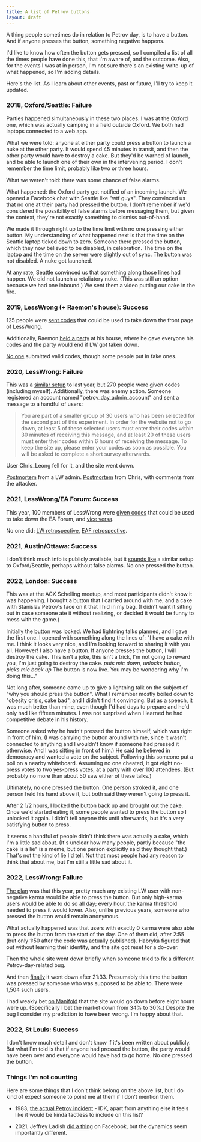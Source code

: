 ```yaml
---
title: A list of Petrov buttons
layout: draft
---
```

A thing people sometimes do in relation to Petrov day, is to have a button. And if anyone presses the button, something negative happens.

I'd like to know how often the button gets pressed, so I compiled a list of all the times people have done this, that I'm aware of, and the outcome. Also, for the events I was at in person, I'm not sure there's an existing write-up of what happened, so I'm adding details.

Here's the list. As I learn about other events, past or future, I'll try to keep it updated.

### 2018, Oxford/Seattle: Failure

Parties happened simultaneously in these two places. I was at the Oxford one, which was actually camping in a field outside Oxford. We both had laptops connected to a web app.

What we were told: anyone at either party could press a button to launch a nuke at the other party. It would spend 45 minutes in transit, and then the other party would have to destroy a cake. But they'd be warned of launch, and be able to launch one of their own in the intervening period. I don't remember the time limit, probably like two or three hours.

What we weren't told: there was some chance of false alarms.

What happened: the Oxford party got notified of an incoming launch. We opened a Facebook chat with Seattle like "wtf guys". They convinced us that no one at their party had pressed the button. I don't remember if we'd considered the possibility of false alarms before messaging them, but given the context, they're not exactly something to dismiss out-of-hand.

We made it through right up to the time limit with no one pressing either button. My understanding of what happened next is that the time on the Seattle laptop ticked down to zero. Someone there pressed the button, which they now believed to be disabled, in celebration. The time on the laptop and the time on the server were slightly out of sync. The button was not disabled. A nuke got launched.

At any rate, Seattle convinced us that something along those lines had happen. We did not launch a retaliatory nuke. (This was still an option because we had one inbound.) We sent them a video putting our cake in the fire.

### 2019, LessWrong (+ Raemon's house): Success

125 people were [sent codes](https://lesswrong.com/posts/vvzfFcbmKgEsDBRHh/honoring-petrov-day-on-lesswrong-in-2019) that could be used to take down the front page of LessWrong.

Additionally, Raemon [held a party](https://lesswrong.com/posts/krgNxiooRfnP9L4ZD/follow-up-to-petrov-day-2019?commentId=zPvS7fDk2Jg5CSvQ6) at his house, where he gave everyone his codes and the party would end if LW got taken down.

[No one](https://lesswrong.com/posts/krgNxiooRfnP9L4ZD/follow-up-to-petrov-day-2019) submitted valid codes, though some people put in fake ones.

### 2020, LessWrong: Failure

This was a [similar setup](https://lesswrong.com/posts/XfHXQPPKNY8BXkn72/honoring-petrov-day-on-lesswrong-in-2020) to last year, but 270 people were given codes (including myself). Additionally, there was enemy action. Someone registered an account named "petrov_day_admin_account" and sent a message to a handful of users:

> You are part of a smaller group of 30 users who has been selected for the second part of this experiment. In order for the website not to go down, at least 5 of these selected users must enter their codes within 30 minutes of receiving this message, and at least 20 of these users must enter their codes within 6 hours of receiving the message. To keep the site up, please enter your codes as soon as possible. You will be asked to complete a short survey afterwards.

User Chris_Leong fell for it, and the site went down.

[Postmortem](https://lesswrong.com/posts/KQnYogkFTKc9wpWjY/postmortem-to-petrov-day-2020) from a LW admin. [Postmortem](https://lesswrong.com/posts/K7jrkyKArvxJ224GD/on-destroying-the-world) from Chris, with comments from the attacker.

### 2021, LessWrong/EA Forum: Success

This year, 100 members of LessWrong were [given codes](https://lesswrong.com/posts/EW8yZYcu3Kff2qShS/petrov-day-2021-mutually-assured-destruction) that could be used to take down the EA Forum, and [vice versa](https://forum.effectivealtruism.org/posts/hyWgdmHTNGSHM5ZaE/honoring-petrov-day-on-the-ea-forum-2021).

No one did: [LW retrospective](https://lesswrong.com/posts/wgreyTFhrNmgJBjMD/petrov-day-retrospective-2021), [EAF retrospective](https://forum.effectivealtruism.org/posts/3srgcFcDLpXWPsm8P/petrov-day-retrospective-2021).

### 2021, Austin/Ottawa: Success

I don't think much info is publicly available, but it [sounds like](https://lesswrong.com/posts/siaqKf77SNNyu8t5H/austin-petrov-day-and-potluck?commentId=ngavKjhjpKEfxrArK) a similar setup to Oxford/Seattle, perhaps without false alarms. No one pressed the button.

### 2022, London: Success

This was at the ACX Schelling meetup, and most participants didn't know it was happening. I bought a button that I carried around with me, and a cake with Stanislav Petrov's face on it that I hid in my bag. (I didn't want it sitting out in case someone ate it without realizing, or decided it would be funny to mess with the game.)

Initially the button was locked. We had lightning talks planned, and I gave the first one. I opened with something along the lines of: "I have a cake with me. I think it looks very nice, and I'm looking forward to sharing it with you all. However! I also have a button. If anyone presses the button, I will destroy the cake. This isn't a joke, this isn't a trick, I'm not going to reward you, I'm just going to destroy the cake. *puts mic down, unlocks button, picks mic back up* The button is now live. You may be wondering why I'm doing this..."

Not long after, someone came up to give a lightning talk on the subject of "why you should press the button". What I remember mostly boiled down to "obesity crisis, cake bad", and I didn't find it convincing. But as a speech, it was much better than mine, even though I'd had days to prepare and he'd only had like fifteen minutes. I was not surprised when I learned he had competitive debate in his history.

Someone asked why he hadn't pressed the button himself, which was right in front of him. (I was carrying the button around with me, since it wasn't connected to anything and I wouldn't know if someone had pressed it otherwise. And I was sitting in front of him.) He said he believed in democracy and wanted a vote on the subject. Following this someone put a poll on a nearby whiteboard. Assuming no one cheated, it got eight no-press votes to two yes-press votes, at a party with over 100 attendees. (But probably no more than about 50 saw either of these talks.)

Ultimately, no one pressed the button. One person stroked it, and one person held his hand above it, but both said they weren't going to press it.

After 2 1/2 hours, I locked the button back up and brought out the cake. Once we'd started eating it, some people wanted to press the button so I unlocked it again. I didn't tell anyone this until afterwards, but it's a very satisfying button to press.

It seems a handful of people didn't think there was actually a cake, which I'm a little sad about. (It's unclear how many people, partly because "the cake is a lie" is a meme, but one person explicitly said they thought that.) That's not the kind of lie I'd tell. Not that most people had any reason to think that about me, but I'm still a little sad about it.

### 2022, LessWrong: Failure

[The plan](https://lesswrong.com/posts/KTEciTeFwL2tTujZk/lw-petrov-day-2022-monday-9-26) was that this year, pretty much any existing LW user with non-negative karma would be able to press the button. But only high-karma users would be able to do so all day; every hour, the karma threshold needed to press it would lower. Also, unlike previous years, someone who pressed the button would remain anonymous.

What actually happened was that users with exactly 0 karma were also able to press the button from the start of the day. One of them did, after 2:55 (but only 1:50 after the code was actually published). Habryka figured that out without learning their identity, and the site got reset for a do-over.

Then the whole site went down briefly when someone tried to fix a different Petrov-day-related bug.

And then [finally](https://lesswrong.com/posts/ytuLbHbdQweAwGk9L/petrov-day-retrospective-2022) it went down after 21:33. Presumably this time the button was pressed by someone who was supposed to be able to. There were 1,504 such users.

I had weakly bet [on Manifold](https://manifold.markets/Multicore/what-of-petrov-day-will-elapse-befo) that the site would go down before eight hours were up. (Specifically I bet the market down from 34% to 30%.) Despite the bug I consider my prediction to have been wrong. I'm happy about that.

### 2022, St Louis: Success

I don't know much detail and don't know if it's been written about publicly. But what I'm told is that if anyone had pressed the button, the party would have been over and everyone would have had to go home. No one pressed the button.

### Things I'm not counting

Here are some things that I don't think belong on the above list, but I do kind of expect someone to point me at them if I don't mention them.

* 1983, [the actual Petrov incident](https://en.wikipedia.org/wiki/1983_Soviet_nuclear_false_alarm_incident) - IDK, apart from anything else it feels like it would be kinda tactless to include on this list?

* 2021, Jeffrey Ladish [did a thing](https://lesswrong.com/posts/gjZMG8WAnh3ah7Mzz/ea-hangout-prisoners-dilemma) on Facebook, but the dynamics seem importantly different.
